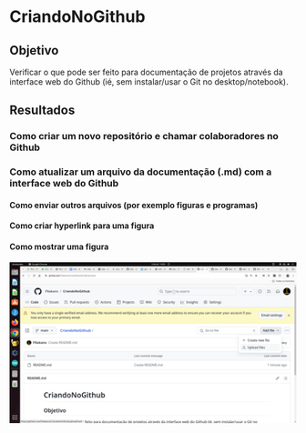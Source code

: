 # CriandoNoGithub

## Objetivo

Verificar o que pode ser feito para documentação de projetos através da interface web do Github (ié, sem instalar/usar o Git no desktop/notebook).

## Resultados

### Como criar um novo repositório e chamar colaboradores no Github
### Como atualizar um arquivo da documentação (.md) com a interface web do Github
#### Como enviar outros arquivos (por exemplo figuras e programas)
#### Como criar hyperlink para uma figura
#### Como mostrar uma figura


![](./Captura%20de%20tela%20de%202024-07-03%2014-00-22.png)

